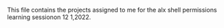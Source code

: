 This file contains the projects assigned to me for the alx shell permissions learning sessionon 12 1,2022.
